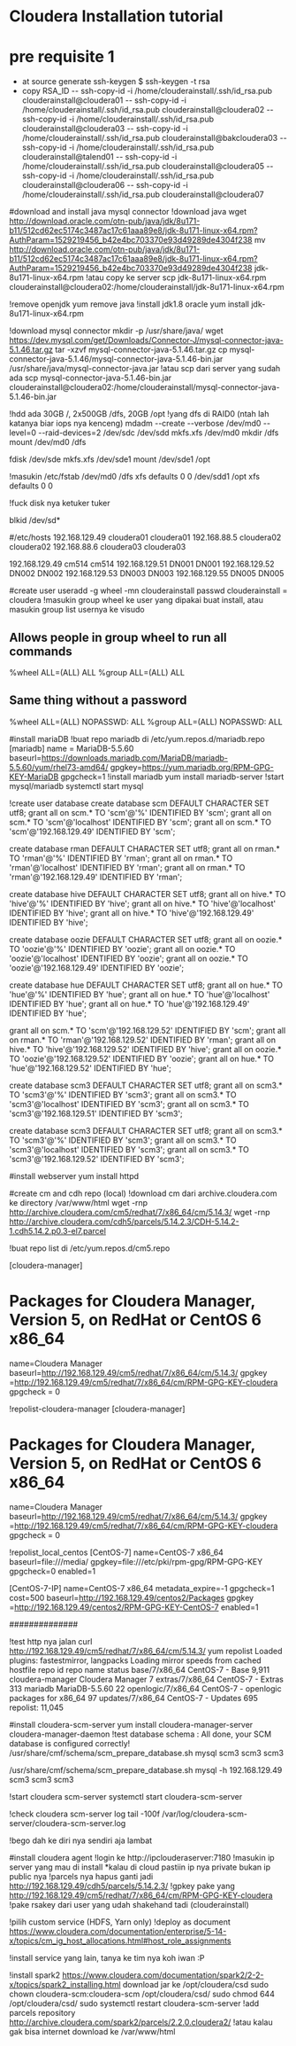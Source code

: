 # Cloudera Installation tutorial


# pre requisite 1

- at source generate ssh-keygen
$ ssh-keygen -t rsa
- copy RSA_ID
-- ssh-copy-id -i /home/clouderainstall/.ssh/id_rsa.pub clouderainstall@cloudera01
-- ssh-copy-id -i /home/clouderainstall/.ssh/id_rsa.pub clouderainstall@cloudera02
-- ssh-copy-id -i /home/clouderainstall/.ssh/id_rsa.pub clouderainstall@cloudera03
-- ssh-copy-id -i /home/clouderainstall/.ssh/id_rsa.pub clouderainstall@bakcloudera03
-- ssh-copy-id -i /home/clouderainstall/.ssh/id_rsa.pub clouderainstall@talend01
-- ssh-copy-id -i /home/clouderainstall/.ssh/id_rsa.pub clouderainstall@cloudera05
-- ssh-copy-id -i /home/clouderainstall/.ssh/id_rsa.pub clouderainstall@cloudera06
-- ssh-copy-id -i /home/clouderainstall/.ssh/id_rsa.pub clouderainstall@cloudera07

#download and install java mysql connector
!download java
wget http://download.oracle.com/otn-pub/java/jdk/8u171-b11/512cd62ec5174c3487ac17c61aaa89e8/jdk-8u171-linux-x64.rpm?AuthParam=1529219456_b42e4bc703370e93d49289de4304f238
mv http://download.oracle.com/otn-pub/java/jdk/8u171-b11/512cd62ec5174c3487ac17c61aaa89e8/jdk-8u171-linux-x64.rpm?AuthParam=1529219456_b42e4bc703370e93d49289de4304f238 jdk-8u171-linux-x64.rpm
!atau copy ke server
scp jdk-8u171-linux-x64.rpm clouderainstall@cloudera02:/home/clouderainstall/jdk-8u171-linux-x64.rpm

!remove openjdk
yum remove java
!install jdk1.8 oracle
yum install jdk-8u171-linux-x64.rpm

!download mysql connector
mkdir -p /usr/share/java/
wget https://dev.mysql.com/get/Downloads/Connector-J/mysql-connector-java-5.1.46.tar.gz
tar -xzvf mysql-connector-java-5.1.46.tar.gz
cp mysql-connector-java-5.1.46/mysql-connector-java-5.1.46-bin.jar /usr/share/java/mysql-connector-java.jar
!atau scp dari server yang sudah ada
scp mysql-connector-java-5.1.46-bin.jar clouderainstall@cloudera02:/home/clouderainstall/mysql-connector-java-5.1.46-bin.jar

!hdd ada 30GB /, 2x500GB /dfs, 20GB /opt
!yang dfs di RAID0 (ntah lah katanya biar iops nya kenceng)
mdadm --create --verbose /dev/md0 --level=0 --raid-devices=2 /dev/sdc /dev/sdd
mkfs.xfs /dev/md0
mkdir /dfs
mount /dev/md0 /dfs

fdisk /dev/sde
mkfs.xfs /dev/sde1
mount /dev/sde1 /opt

!masukin /etc/fstab
/dev/md0        /dfs            xfs     defaults        0    0
/dev/sdd1       /opt            xfs     defaults        0    0

!fuck disk nya ketuker tuker

blkid /dev/sd*


#/etc/hosts
192.168.129.49 cloudera01 cloudera01
192.168.88.5 cloudera02 cloudera02
192.168.88.6 cloudera03 cloudera03

192.168.129.49 cm514 cm514
192.168.129.51 DN001 DN001
192.168.129.52 DN002 DN002
192.168.129.53 DN003 DN003
192.168.129.55 DN005 DN005

#create user
useradd -g wheel -mn clouderainstall
passwd clouderainstall = cloudera
!masukin group wheel ke user yang dipakai buat install, atau masukin group list usernya ke visudo
## Allows people in group wheel to run all commands
%wheel  ALL=(ALL)       ALL
%group ALL=(ALL)       ALL
## Same thing without a password
%wheel  ALL=(ALL)       NOPASSWD: ALL
%group	ALL=(ALL)       NOPASSWD: ALL

#install mariaDB
!buat repo mariadb di /etc/yum.repos.d/mariadb.repo
[mariadb]
name = MariaDB-5.5.60
baseurl=https://downloads.mariadb.com/MariaDB/mariadb-5.5.60/yum/rhel73-amd64/
gpgkey=https://yum.mariadb.org/RPM-GPG-KEY-MariaDB
gpgcheck=1
!install mariadb
yum install mariadb-server
!start mysql/mariadb
systemctl start mysql

!create user database
create database scm DEFAULT CHARACTER SET utf8;
grant all on scm.* TO 'scm'@'%' IDENTIFIED BY 'scm';
grant all on scm.* TO 'scm'@'localhost' IDENTIFIED BY 'scm';
grant all on scm.* TO 'scm'@'192.168.129.49' IDENTIFIED BY 'scm';


create database rman DEFAULT CHARACTER SET utf8;
grant all on rman.* TO 'rman'@'%' IDENTIFIED BY 'rman';
grant all on rman.* TO 'rman'@'localhost' IDENTIFIED BY 'rman';
grant all on rman.* TO 'rman'@'192.168.129.49' IDENTIFIED BY 'rman';

create database hive DEFAULT CHARACTER SET utf8;
grant all on hive.* TO 'hive'@'%' IDENTIFIED BY 'hive';
grant all on hive.* TO 'hive'@'localhost' IDENTIFIED BY 'hive';
grant all on hive.* TO 'hive'@'192.168.129.49' IDENTIFIED BY 'hive';

create database oozie DEFAULT CHARACTER SET utf8;
grant all on oozie.* TO 'oozie'@'%' IDENTIFIED BY 'oozie';
grant all on oozie.* TO 'oozie'@'localhost' IDENTIFIED BY 'oozie';
grant all on oozie.* TO 'oozie'@'192.168.129.49' IDENTIFIED BY 'oozie';

create database hue DEFAULT CHARACTER SET utf8;
grant all on hue.* TO 'hue'@'%' IDENTIFIED BY 'hue';
grant all on hue.* TO 'hue'@'localhost' IDENTIFIED BY 'hue';
grant all on hue.* TO 'hue'@'192.168.129.49' IDENTIFIED BY 'hue';

grant all on scm.* TO 'scm'@'192.168.129.52' IDENTIFIED BY 'scm';
grant all on rman.* TO 'rman'@'192.168.129.52' IDENTIFIED BY 'rman';
grant all on hive.* TO 'hive'@'192.168.129.52' IDENTIFIED BY 'hive';
grant all on oozie.* TO 'oozie'@'192.168.129.52' IDENTIFIED BY 'oozie';
grant all on hue.* TO 'hue'@'192.168.129.52' IDENTIFIED BY 'hue';

create database scm3 DEFAULT CHARACTER SET utf8;
grant all on scm3.* TO 'scm3'@'%' IDENTIFIED BY 'scm3';
grant all on scm3.* TO 'scm3'@'localhost' IDENTIFIED BY 'scm3';
grant all on scm3.* TO 'scm3'@'192.168.129.51' IDENTIFIED BY 'scm3';

create database scm3 DEFAULT CHARACTER SET utf8;
grant all on scm3.* TO 'scm3'@'%' IDENTIFIED BY 'scm3';
grant all on scm3.* TO 'scm3'@'localhost' IDENTIFIED BY 'scm3';
grant all on scm3.* TO 'scm3'@'192.168.129.52' IDENTIFIED BY 'scm3';

#install webserver
yum install httpd

#create cm and cdh repo (local)
!download cm dari archive.cloudera.com ke directory /var/www/html
wget -rnp http://archive.cloudera.com/cm5/redhat/7/x86_64/cm/5.14.3/
wget -rnp http://archive.cloudera.com/cdh5/parcels/5.14.2.3/CDH-5.14.2-1.cdh5.14.2.p0.3-el7.parcel

!buat repo list di /etc/yum.repos.d/cm5.repo

[cloudera-manager]
# Packages for Cloudera Manager, Version 5, on RedHat or CentOS 6 x86_64
name=Cloudera Manager
baseurl=http://192.168.129.49/cm5/redhat/7/x86_64/cm/5.14.3/
gpgkey =http://192.168.129.49/cm5/redhat/7/x86_64/cm/RPM-GPG-KEY-cloudera
gpgcheck = 0

!repolist-cloudera-manager
[cloudera-manager]
# Packages for Cloudera Manager, Version 5, on RedHat or CentOS 6 x86_64
name=Cloudera Manager
baseurl=http://192.168.129.49/cm5/redhat/7/x86_64/cm/5.14.3/
gpgkey =http://192.168.129.49/cm5/redhat/7/x86_64/cm/RPM-GPG-KEY-cloudera
gpgcheck = 0

!repolist_local_centos
[CentOS-7]
name=CentOS-7 x86_64
baseurl=file:///media/
gpgkey=file:///etc/pki/rpm-gpg/RPM-GPG-KEY
gpgcheck=0 
enabled=1 


[CentOS-7-IP]
name=CentOS-7 x86_64
metadata_expire=-1
gpgcheck=1
cost=500
baseurl=http://192.168.129.49/centos2/Packages
gpgkey =http://192.168.129.49/centos2/RPM-GPG-KEY-CentOS-7
enabled=1 

##############

!test http nya jalan 
curl http://192.168.129.49/cm5/redhat/7/x86_64/cm/5.14.3/
yum repolist
Loaded plugins: fastestmirror, langpacks
Loading mirror speeds from cached hostfile
repo id                   repo name                                       status
base/7/x86_64             CentOS-7 - Base                                 9,911
cloudera-manager          Cloudera Manager                                    7
extras/7/x86_64           CentOS-7 - Extras                                 313
mariadb                   MariaDB-5.5.60                                     22
openlogic/7/x86_64        CentOS-7 - openlogic packages for x86_64           97
updates/7/x86_64          CentOS-7 - Updates                                695
repolist: 11,045

#install cloudera-scm-server
yum install cloudera-manager-server cloudera-manager-daemon
!test database schema : All done, your SCM database is configured correctly!
/usr/share/cmf/schema/scm_prepare_database.sh mysql scm3 scm3 scm3

/usr/share/cmf/schema/scm_prepare_database.sh mysql -h 192.168.129.49 scm3 scm3 scm3

!start cloudera scm-server
systemctl start cloudera-scm-server

!check cloudera scm-server log
tail -100f /var/log/cloudera-scm-server/cloudera-scm-server.log


!bego dah ke diri nya sendiri aja lambat

#install cloudera agent
!login ke http://ipclouderaserver:7180
!masukin ip server yang mau di install *kalau di cloud pastiin ip nya private bukan ip public nya
!parcels nya hapus ganti jadi http://192.168.129.49/cdh5/parcels/5.14.2.3/
!gpkey pake yang http://192.168.129.49/cm5/redhat/7/x86_64/cm/RPM-GPG-KEY-cloudera
!pake rsakey dari user yang udah shakehand tadi (clouderainstall)

!pilih custom service (HDFS, Yarn only)
!deploy as document https://www.cloudera.com/documentation/enterprise/5-14-x/topics/cm_ig_host_allocations.html#host_role_assignments

!install service yang lain, tanya ke tim nya koh iwan :P

!install spark2 https://www.cloudera.com/documentation/spark2/2-2-x/topics/spark2_installing.html
download jar ke /opt/cloudera/csd
sudo chown cloudera-scm:cloudera-scm /opt/cloudera/csd/
sudo chmod 644 /opt/cloudera/csd/
sudo systemctl restart cloudera-scm-server
!add parcels repository http://archive.cloudera.com/spark2/parcels/2.2.0.cloudera2/
!atau kalau gak bisa internet download ke /var/www/html

